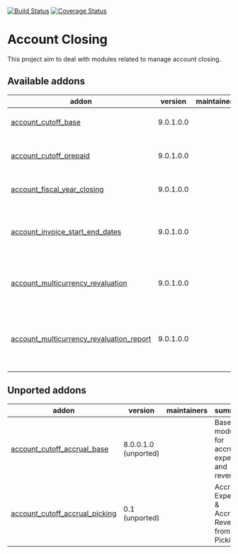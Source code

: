 [![Build Status](https://travis-ci.org/OCA/account-closing.svg?branch=9.0)](https://travis-ci.org/OCA/account-closing)
[![Coverage Status](https://img.shields.io/coveralls/OCA/account-closing.svg)](https://coveralls.io/r/OCA/account-closing?branch=9.0)

Account Closing
===============

This project aim to deal with modules related to manage account closing.

[//]: # (addons)

Available addons
----------------
addon | version | maintainers | summary
--- | --- | --- | ---
[account_cutoff_base](account_cutoff_base/) | 9.0.1.0.0 |  | Base module for Account Cut-offs
[account_cutoff_prepaid](account_cutoff_prepaid/) | 9.0.1.0.0 |  | Prepaid Expense, Prepaid Revenue
[account_fiscal_year_closing](account_fiscal_year_closing/) | 9.0.1.0.0 |  | Generic fiscal year closing wizard
[account_invoice_start_end_dates](account_invoice_start_end_dates/) | 9.0.1.0.0 |  | Adds start/end dates on invoice lines and move lines
[account_multicurrency_revaluation](account_multicurrency_revaluation/) | 9.0.1.0.0 |  | Manage revaluation for multicurrency environment
[account_multicurrency_revaluation_report](account_multicurrency_revaluation_report/) | 9.0.1.0.0 |  | Module for printing reports that completes the module Multicurrency Revaluation


Unported addons
---------------
addon | version | maintainers | summary
--- | --- | --- | ---
[account_cutoff_accrual_base](account_cutoff_accrual_base/) | 8.0.0.1.0 (unported) |  | Base module for accrued expenses and revenues
[account_cutoff_accrual_picking](account_cutoff_accrual_picking/) | 0.1 (unported) |  | Accrued Expense & Accrued Revenue from Pickings

[//]: # (end addons)
